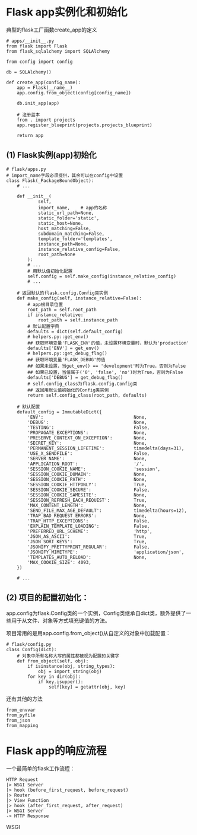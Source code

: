 # Flask app实例化和初始化

典型的flask工厂函数create_app的定义

    # apps/__init__.py
    from flask import Flask
    from flask_sqlalchemy import SQLAlchemy
    
    from config import config
    
    db = SQLAlchemy()
    
    def create_app(config_name):
        app = Flask(__name__)
        app.config.from_object(config[config_name])
    
        db.init_app(app)
    
        # 注册蓝本
        from . import projects
        app.register_blueprint(projects.projects_blueprint)
    
        return app

## (1) Flask实例(app)初始化

    # flask/apps.py
    # import_name字段必须提供，其余可以在config中设置
    class Flask(_PackageBoundObject):
        # ...
        
        def __init__(
                self,
                import_name,    # app的名称
                static_url_path=None,
                static_folder='static',
                static_host=None,
                host_matching=False,
                subdomain_matching=False,
                template_folder='templates',
                instance_path=None,
                instance_relative_config=False,
                root_path=None
            ):
            # ...
            # 用默认值初始化配置
            self.config = self.make_config(instance_relative_config)
            # ...
        
        # 返回默认的flask.config.Config类实例
        def make_config(self, instance_relative=False):
            # app根目录位置
            root_path = self.root_path
            if instance_relative:
                root_path = self.instance_path
            # 默认配置字典
            defaults = dict(self.default_config)
            # helpers.py::get_env()
            ## 获取环境变量'FLASK_ENV'的值，未设置环境变量时，默认为'production'
            defaults['ENV'] = get_env()
            # helpers.py::get_debug_flag()
            ## 获取环境变量'FLASK_DEBUG'的值
            ## 如果未设置，当get_env() == 'development'时为True，否则为False
            ## 如果已设置，当值属于('0', 'false', 'no')时为True，否则为False
            defaults['DEBUG'] = get_debug_flag()
            # self.config_class为flask.config.Config类
            ## 返回用默认值初始化的Config类实例
            return self.config_class(root_path, defaults)
        
        # 默认配置
        default_config = ImmutableDict({
            'ENV':                                  None,
            'DEBUG':                                None,
            'TESTING':                              False,
            'PROPAGATE_EXCEPTIONS':                 None,
            'PRESERVE_CONTEXT_ON_EXCEPTION':        None,
            'SECRET_KEY':                           None,
            'PERMANENT_SESSION_LIFETIME':           timedelta(days=31),
            'USE_X_SENDFILE':                       False,
            'SERVER_NAME':                          None,
            'APPLICATION_ROOT':                     '/',
            'SESSION_COOKIE_NAME':                  'session',
            'SESSION_COOKIE_DOMAIN':                None,
            'SESSION_COOKIE_PATH':                  None,
            'SESSION_COOKIE_HTTPONLY':              True,
            'SESSION_COOKIE_SECURE':                False,
            'SESSION_COOKIE_SAMESITE':              None,
            'SESSION_REFRESH_EACH_REQUEST':         True,
            'MAX_CONTENT_LENGTH':                   None,
            'SEND_FILE_MAX_AGE_DEFAULT':            timedelta(hours=12),
            'TRAP_BAD_REQUEST_ERRORS':              None,
            'TRAP_HTTP_EXCEPTIONS':                 False,
            'EXPLAIN_TEMPLATE_LOADING':             False,
            'PREFERRED_URL_SCHEME':                 'http',
            'JSON_AS_ASCII':                        True,
            'JSON_SORT_KEYS':                       True,
            'JSONIFY_PRETTYPRINT_REGULAR':          False,
            'JSONIFY_MIMETYPE':                     'application/json',
            'TEMPLATES_AUTO_RELOAD':                None,
            'MAX_COOKIE_SIZE': 4093,
        })
        
        # ...

## (2) 项目的配置初始化：

app.config为flask.Config类的一个实例，Config类继承自dict类，额外提供了一些用于从文件、对象等方式填充键值的方法。

项目常用的是用app.config.from_object()从自定义的对象中加载配置：

    # flask/config.py
    class Config(dict):
        # 对象中所有名称大写的属性都被视为配置的关键字
        def from_object(self, obj):
            if isinstance(obj, string_types):
                obj = import_string(obj)
            for key in dir(obj):
                if key.isupper():
                    self[key] = getattr(obj, key)
        

还有其他的方法

    from_envvar
    from_pyfile
    from_json
    from_mapping

# Flask  app的响应流程

一个最简单的flask工作流程：

    HTTP Request
    |> WSGI Server
    |> hook (before_first_request, before_request)
    |> Router
    |> View Function
    |> hook (after_first_request, after_request)
    |> WSGI Server
    -> HTTP Response

WSGI





